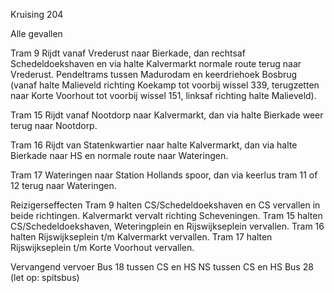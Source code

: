 Kruising 204

Alle gevallen

Tram 9
Rijdt vanaf Vrederust naar Bierkade, dan rechtsaf Schedeldoekshaven en via halte Kalvermarkt normale route terug naar Vrederust.
Pendeltrams tussen Madurodam en keerdriehoek Bosbrug (vanaf halte Malieveld richting Koekamp tot voorbij wissel 339, terugzetten naar Korte Voorhout tot voorbij wissel 151, linksaf richting halte Malieveld).

Tram 15
Rijdt vanaf Nootdorp naar Kalvermarkt, dan via halte Bierkade weer terug naar Nootdorp.

Tram 16
Rijdt van Statenkwartier naar halte Kalvermarkt, dan via halte Bierkade naar HS en normale route naar Wateringen.

Tram 17
Wateringen naar Station Hollands spoor, dan via keerlus tram 11 of 12 terug naar Wateringen.

Reizigerseffecten
Tram 9 halten CS/Schedeldoekshaven en CS vervallen in beide richtingen. Kalvermarkt vervalt richting Scheveningen.
Tram 15 halten CS/Schedeldoekshaven, Weteringplein en Rijswijkseplein vervallen.
Tram 16 halten Rijswijkseplein t/m Kalvermarkt vervallen.
Tram 17 halten Rijswijkseplein t/m Korte Voorhout vervallen.

Vervangend vervoer
Bus 18 tussen CS en HS
NS tussen CS en HS
Bus 28 (let op: spitsbus)

